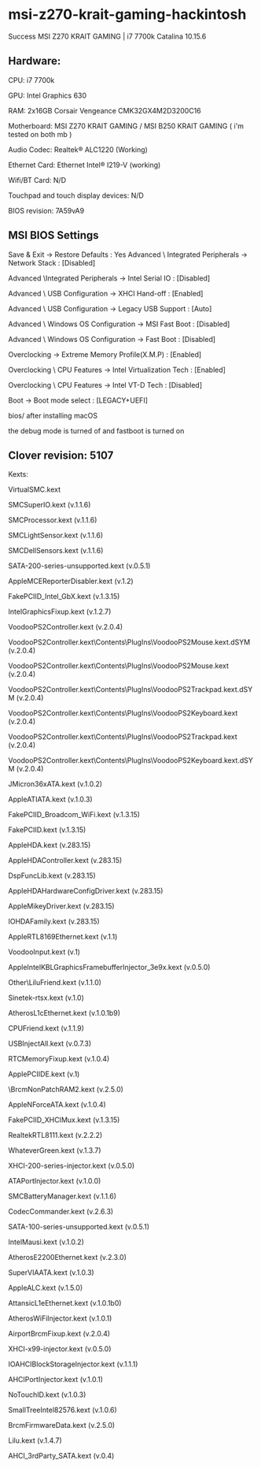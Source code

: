 # msi-z270-krait-gaming-hackintosh

Success MSI Z270 KRAIT GAMING | i7 7700k Catalina 10.15.6

## Hardware:

CPU: i7 7700k

GPU: Intel Graphics 630

RAM: 2x16GB Corsair Vengeance CMK32GX4M2D3200C16

Motherboard: MSI Z270 KRAIT GAMING / MSI B250 KRAIT GAMING ( i'm tested on both mb )

Audio Codec: Realtek® ALC1220 (Working)

Ethernet Card: Ethernet Intel® I219-V (working)

Wifi/BT Card: N/D

Touchpad and touch display devices: N/D

BIOS revision: 7A59vA9



## MSI BIOS Settings
Save & Exit → Restore Defaults : Yes
Advanced \ Integrated Peripherals → Network Stack : [Disabled]

Advanced \Integrated Peripherals  → Intel Serial IO : [Disabled]

Advanced \ USB Configuration → XHCI Hand-off : [Enabled]

Advanced \ USB Configuration → Legacy USB Support : [Auto]

Advanced \ Windows OS Configuration → MSI Fast Boot : [Disabled]

Advanced \ Windows OS Configuration → Fast Boot : [Disabled]

Overclocking  → Extreme Memory Profile(X.M.P) : [Enabled]

Overclocking \ CPU Features → Intel Virtualization Tech : [Enabled]

Overclocking \ CPU Features → Intel VT-D Tech : [Disabled]

Boot → Boot mode select : [LEGACY+UEFI]

bios/ after installing macOS

the debug mode is turned of and fastboot is turned on




## Clover revision: 5107

Kexts:

VirtualSMC.kext

SMCSuperIO.kext (v.1.1.6)

SMCProcessor.kext (v.1.1.6)

SMCLightSensor.kext (v.1.1.6)

SMCDellSensors.kext (v.1.1.6)

SATA-200-series-unsupported.kext (v.0.5.1)

AppleMCEReporterDisabler.kext (v.1.2)

FakePCIID_Intel_GbX.kext (v.1.3.15)

IntelGraphicsFixup.kext (v.1.2.7)

VoodooPS2Controller.kext (v.2.0.4)

VoodooPS2Controller.kext\Contents\PlugIns\VoodooPS2Mouse.kext.dSYM (v.2.0.4)

VoodooPS2Controller.kext\Contents\PlugIns\VoodooPS2Mouse.kext (v.2.0.4)

VoodooPS2Controller.kext\Contents\PlugIns\VoodooPS2Trackpad.kext.dSYM (v.2.0.4)

VoodooPS2Controller.kext\Contents\PlugIns\VoodooPS2Keyboard.kext (v.2.0.4)

VoodooPS2Controller.kext\Contents\PlugIns\VoodooPS2Trackpad.kext (v.2.0.4)

VoodooPS2Controller.kext\Contents\PlugIns\VoodooPS2Keyboard.kext.dSYM (v.2.0.4)

JMicron36xATA.kext (v.1.0.2)

AppleATIATA.kext (v.1.0.3)

FakePCIID_Broadcom_WiFi.kext (v.1.3.15)

FakePCIID.kext (v.1.3.15)

AppleHDA.kext (v.283.15)

AppleHDAController.kext (v.283.15)

DspFuncLib.kext (v.283.15)

AppleHDAHardwareConfigDriver.kext (v.283.15)

AppleMikeyDriver.kext (v.283.15)

IOHDAFamily.kext (v.283.15)

AppleRTL8169Ethernet.kext (v.1.1)

VoodooInput.kext (v.1)

AppleIntelKBLGraphicsFramebufferInjector_3e9x.kext (v.0.5.0)

Other\LiluFriend.kext (v.1.1.0)

Sinetek-rtsx.kext (v.1.0)

AtherosL1cEthernet.kext (v.1.0.1b9)

CPUFriend.kext (v.1.1.9)

USBInjectAll.kext (v.0.7.3)

RTCMemoryFixup.kext (v.1.0.4)

ApplePCIIDE.kext (v.1)

\BrcmNonPatchRAM2.kext (v.2.5.0)

AppleNForceATA.kext (v.1.0.4)

FakePCIID_XHCIMux.kext (v.1.3.15)

RealtekRTL8111.kext (v.2.2.2)

WhateverGreen.kext (v.1.3.7)

XHCI-200-series-injector.kext (v.0.5.0)

ATAPortInjector.kext (v.1.0.0)

SMCBatteryManager.kext (v.1.1.6)

CodecCommander.kext (v.2.6.3)

SATA-100-series-unsupported.kext (v.0.5.1)

IntelMausi.kext (v.1.0.2)

AtherosE2200Ethernet.kext (v.2.3.0)

SuperVIAATA.kext (v.1.0.3)

AppleALC.kext (v.1.5.0)

AttansicL1eEthernet.kext (v.1.0.1b0)

AtherosWiFiInjector.kext (v.1.0.1)

AirportBrcmFixup.kext (v.2.0.4)

XHCI-x99-injector.kext (v.0.5.0)

IOAHCIBlockStorageInjector.kext (v.1.1.1)

AHCIPortInjector.kext (v.1.0.1)

NoTouchID.kext (v.1.0.3)

SmallTreeIntel82576.kext (v.1.0.6)

BrcmFirmwareData.kext (v.2.5.0)

Lilu.kext (v.1.4.7)

AHCI_3rdParty_SATA.kext (v.0.4)
